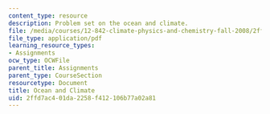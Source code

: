 ```yaml
---
content_type: resource
description: Problem set on the ocean and climate.
file: /media/courses/12-842-climate-physics-and-chemistry-fall-2008/2ffd7ac401da2258f412106b77a02a81_hw3.pdf
file_type: application/pdf
learning_resource_types:
- Assignments
ocw_type: OCWFile
parent_title: Assignments
parent_type: CourseSection
resourcetype: Document
title: Ocean and Climate
uid: 2ffd7ac4-01da-2258-f412-106b77a02a81
---
```

